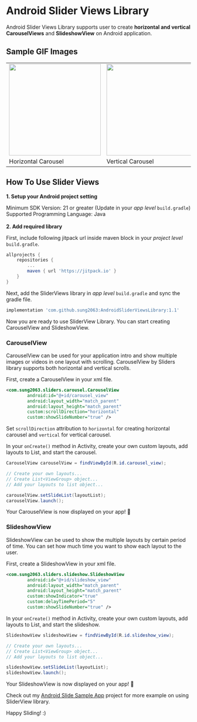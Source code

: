 # Android Slider Views Library

Android Slider Views Library supports user to create <b>horizontal and vertical CarouselViews</b> and <b>SlideshowView</b> on Android application.


## Sample GIF Images

<center>
  <table>
    <tr style="border-collapse: collapse;">
      <td><img src="gifs/horizontal_carousel.gif" width="250" /></td>
      <td><img src="gifs/vertical_carousel.gif" width="250" /></td>
    </tr>
    <tr>
      <td>Horizontal Carousel</td>
      <td>Vertical Carousel</td>
    </tr>
   </table>
 </center>
 
## How To Use Slider Views

<b>1. Setup your Android project setting</b>

Minimum SDK Version: 21 or greater (Update in your <i>app level</i> `build.gradle`)<br/>
Supported Programming Language: Java
<br/><br/>
<b>2. Add required library</b>

First, include following jitpack url inside maven block in your <i>project level</i> `build.gradle`.
```gradle
allprojects {
    repositories {
        ...
        maven { url 'https://jitpack.io' }
    }
}
```

Next, add the SliderViews library in <i>app level</i> `build.gradle` and sync the gradle file. 
```gradle
implementation 'com.github.sung2063:AndroidSliderViewsLibrary:1.1'
```

Now you are ready to use SliderView Library. You can start creating CarouselView and SlideshowView.<br/>

### CarouselView

CarouselView can be used for your application intro and show multiple images or videos in one layout with scrolling. CarouselView by Sliders library supports both horizontal and vertical scrolls.

First, create a CarouselView in your xml file.
```xml
<com.sung2063.sliders.carousel.CarouselView
        android:id="@+id/carousel_view"
        android:layout_width="match_parent"
        android:layout_height="match_parent"
        custom:scrollDirection="horizontal"
        custom:showSlideNumber="true" />
```
Set `scrollDirection` attribution to `horizontal` for creating horizontal carousel and `vertical` for vertical carousel.

In your `onCreate()` method in Activity, create your own custom layouts, add layouts to List<ViewGroup>, and start the carousel.
```java
CarouselView carouselView = findViewById(R.id.carousel_view);

// Create your own layouts...
// Create List<ViewGroup> object...
// Add your layouts to list object...

carouselView.setSlideList(layoutList);
carouselView.launch();
```

Your CarouselView is now displayed on your app! 👏<br/>

### SlideshowView

SlideshowView can be used to show the multiple layouts by certain period of time. You can set how much time you want to show each layout to the user.

First, create a SlideshowView in your xml file.
```xml
<com.sung2063.sliders.slideshow.SlideshowView
        android:id="@+id/slideshow_view"
        android:layout_width="match_parent"
        android:layout_height="match_parent"
        custom:showIndicator="true"
        custom:delayTimePeriod="5"
        custom:showSlideNumber="true" />
```

In your `onCreate()` method in Activity, create your own custom layouts, add layouts to List<ViewGroup>, and start the slideshow.

```java
SlideshowView slideshowView = findViewById(R.id.slideshow_view);

// Create your own layouts...
// Create List<ViewGroup> object...
// Add your layouts to list object...

slideshowView.setSlideList(layoutList);
slideshowView.launch();
```

Your SlideshowView is now displayed on your app! 👏<br/>

Check out my <a href="https://github.com/sung2063/AndroidSliderViewSample">Android Slide Sample App</a> project for more example on using SliderView library.

Happy Sliding! :)
